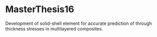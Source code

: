 # MasterThesis16
Development of solid-shell element for accurate prediction of through thickness stresses in multilayered composites.
